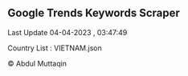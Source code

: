 

## Google Trends Keywords Scraper 
 
Last Update 04-04-2023 , 03:47:49

Country List :
VIETNAM.json



© Abdul Muttaqin 
